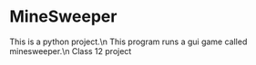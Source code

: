 # MineSweeper
This is a python project.\n
This program runs a gui game called minesweeper.\n
Class 12 project
